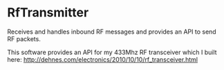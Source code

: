 RfTransmitter
=================

Receives and handles inbound RF messages and provides an API to send RF packets.

This software provides an API for my 433Mhz RF transceiver which I built here: http://dehnes.com/electronics/2010/10/10/rf_transceiver.html
